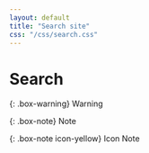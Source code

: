```yaml
---
layout: default
title: "Search site"
css: "/css/search.css"
---
```


# Search
{: .box-warning}
Warning

{: .box-note}
Note

{: .box-note icon-yellow}
Icon Note
